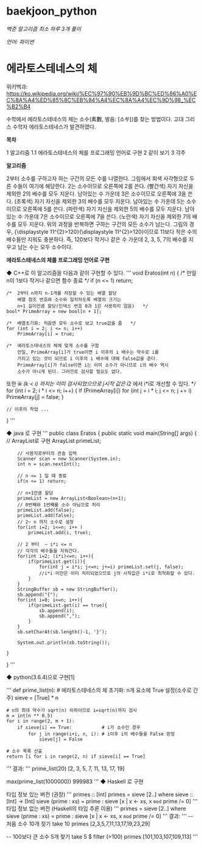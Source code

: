 # baekjoon_python

_백준 알고리즘 최소 하루 3개 풀이_

_언어: 파이썬_



# 에라토스테네스의 체
위키백과: https://ko.wikipedia.org/wiki/%EC%97%90%EB%9D%BC%ED%86%A0%EC%8A%A4%ED%85%8C%EB%84%A4%EC%8A%A4%EC%9D%98_%EC%B2%B4

수학에서 에라토스테네스의 체는 소수(素數, 발음: [소쑤])를 찾는 방법이다. 고대 그리스 수학자 에라토스테네스가 발견하였다.


**목차**

1	알고리즘
1.1	에라토스테네스의 체를 프로그래밍 언어로 구현
2	같이 보기
3	각주

**알고리즘**

2부터 소수를 구하고자 하는 구간의 모든 수를 나열한다. 그림에서 회색 사각형으로 두른 수들이 여기에 해당한다.
2는 소수이므로 오른쪽에 2를 쓴다. (빨간색)
자기 자신을 제외한 2의 배수를 모두 지운다.
남아있는 수 가운데 3은 소수이므로 오른쪽에 3을 쓴다. (초록색)
자기 자신을 제외한 3의 배수를 모두 지운다.
남아있는 수 가운데 5는 소수이므로 오른쪽에 5를 쓴다. (파란색)
자기 자신을 제외한 5의 배수를 모두 지운다.
남아있는 수 가운데 7은 소수이므로 오른쪽에 7을 쓴다. (노란색)
자기 자신을 제외한 7의 배수를 모두 지운다.
위의 과정을 반복하면 구하는 구간의 모든 소수가 남는다.
그림의 경우, {\displaystyle 11^{2}>120}{\displaystyle 11^{2}>120}이므로 11보다 작은 수의 배수들만 지워도 충분하다. 즉, 120보다 작거나 같은 수 가운데 2, 3, 5, 7의 배수를 지우고 남는 수는 모두 소수이다.

**에라토스테네스의 체를 프로그래밍 언어로 구현**

◆ C++로 이 알고리즘을 다음과 같이 구현할 수 있다.
'''
void Eratos(int n)
{
    /*  만일 n이 1보다 작거나 같으면 함수 종료 */
    if (n <= 1) return;

    /*	2부터 n까지 n-1개를 저장할 수 있는 배열 할당
		배열 참조 번호와 소수와 일치하도록 배열의 크기는
		n+1 길이만큼 할당(인덱스 번호 0과 1은 사용하지 않음)	*/
	bool* PrimeArray = new bool[n + 1];

	/*  배열초기화: 처음엔 모두 소수로 보고 true값을 줌	*/
	for (int i = 2; i <= n; i++)
	    PrimeArray[i] = true;

	/*	에라토스테네스의 체에 맞게 소수를 구함
		만일, PrimeArray[i]가 true이면 i 이후의 i 배수는 약수로 i를
		가지고 있는 것이 되므로 i 이후의 i 배수에 대해 false값을 준다.
		PrimeArray[i]가 false이면 i는 이미 소수가 아니므로 i의 배수 역시
		소수가 아니게 된다. 그러므로 검사할 필요도 없다.
또한 i*k (k < i) 까지는 이미 검사되었으므로 j시작 값은 i*2 에서 i*i로 개선할 수 있다.
	*/
	for (int i = 2; i * i <= n; i++)
	{
		if (PrimeArray[i])
			for (int j = i * i; j <= n; j += i)
			    PrimeArray[j] = false;
	}

	// 이후의 작업 ...
}
'''

◆ java 로 구현
'''
public class Eratos {
	public static void main(String[] args) {
		// ArrayList로 구현
		ArrayList<Boolean> primeList;

		// 사용자로부터의 콘솔 입력
		Scanner scan = new Scanner(System.in);
		int n = scan.nextInt();

		// n <= 1 일 때 종료
		if(n <= 1) return;

		// n+1만큼 할당
		primeList = new ArrayList<Boolean>(n+1);
		// 0번째와 1번째를 소수 아님으로 처리
		primeList.add(false);
		primeList.add(false);
		// 2~ n 까지 소수로 설정
		for(int i=2; i<=n; i++ )
			primeList.add(i, true);

		// 2 부터  ~ i*i <= n
		// 각각의 배수들을 지워간다.
		for(int i=2; (i*i)<=n; i++){
			if(primeList.get(i)){
				for(int j = i*i; j<=n; j+=i) primeList.set(j, false);
				//i*i 미만은 이미 처리되었으므로 j의 시작값은 i*i로 최적화할 수 있다.
			}
		}
		StringBuffer sb = new StringBuffer();
		sb.append("{");
		for(int i=0; i<=n; i++){
			if(primeList.get(i) == true){
				sb.append(i);
				sb.append(",");
			}
		}
		sb.setCharAt(sb.length()-1, '}');

		System.out.println(sb.toString());

	}
}
'''

◆ python(3.6.4)으로 구현[1]

'''
def prime_list(n):
    # 에라토스테네스의 체 초기화: n개 요소에 True 설정(소수로 간주)
    sieve = [True] * n

    # n의 최대 약수가 sqrt(n) 이하이므로 i=sqrt(n)까지 검사
    m = int(n ** 0.5)
    for i in range(2, m + 1):
        if sieve[i] == True:           # i가 소수인 경우
            for j in range(i+i, n, i): # i이후 i의 배수들을 False 판정
                sieve[j] = False

    # 소수 목록 산출
    return [i for i in range(2, n) if sieve[i] == True]
'''
결과:
'''
prime_list(20)
[2, 3, 5, 7, 11, 13, 17, 19]

max(prime_list(1000000))
999983
'''
◆ Haskell 로 구현

타입 정보 있는 버전 (권장)
'''
primes :: [Int]
primes = sieve [2..]
           where sieve :: [Int] -> [Int]
                 sieve (prime : xs) = prime : sieve [x | x <- xs, x `mod` prime /= 0]
'''
타입 정보 없는 버전 (Haskell의 타입 추론 이용)
'''
primes = sieve [2..]
           where sieve (prime : xs) = prime : sieve [x | x <- xs, x `mod` prime /= 0]
'''
결과:
'''
-- 처음 소수 10개 찾기
take 10 primes
[2,3,5,7,11,13,17,19,23,29]

-- 100보다 큰 소수 5개 찾기
take 5 $ filter (>100) primes
[101,103,107,109,113]
'''
